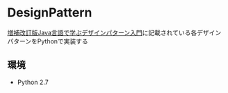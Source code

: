 DesignPattern
===
[増補改訂版Java言語で学ぶデザインパターン入門](http://www.hyuki.com/dp/)に記載されている各デザインパターンをPythonで実装する

## 環境
- Python 2.7